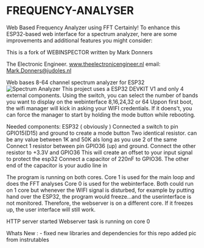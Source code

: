 # FREQUENCY-ANALYSER
Web Based Frequency Analyzer using FFT 
Certainly! To enhance this ESP32-based web interface for a spectrum analyzer, here are some improvements and additional features you might consider:

This is a fork of WEBINSPECTOR written by Mark Donners

The Electronic Engineer.
www.theelectronicengineer.nl
email: Mark.Donners@judoles.nl

Web bases 8-64 channel spectrum analyzer for ESP32
![Spectrum Analyzer]([https://github.com/MISTERNEGATIVE21/FREQUENCY-ANALYSER/instruct.webp])
This project uses a ESP32 DEVKIT V1 and only 4 external components.
Using the switch, you can select the number of bands you want to display on the webinterface 8,16,24,32 or 64
Uppon first boot, the wifi manager will kick in asking your WIFI credentials. If it doens't, you can force the 
manager to start by holding the mode button while rebooting.

Needed components:
ESP32 ( obviously )
Connected a switch to pin GPIO15(D15) and ground to create a mode button
Two identical resistor. can be any value between 1K and 50K als long as you use 2 of the same
Connect 1 resistor between pin GPIO36 (up) and ground. Connect the other resistor to +3.3V and GPIO36 
This will create an offset to your input signal to protect the esp32
Connect a capacitor of 220nF to GPIO36. The other end of the capacitor is your audio line in


The program is running on both cores. Core 1 is used for the main loop and does the FFT analyses
Core 0 is used for the webinterface. Both could run on 1 core but whenever the WIFI signal is disturbed,
for example by putting hand over the ESP32, the program would freeze...and the userinterface is not monitored.
Therefore, the webserver is on a different core. If it freezes up, the user interface will still work.
 
HTTP server started
Webserver task is  running on core 0

Whats New : -
fixed new libraries and dependencies for this repo added pic from instrutables
